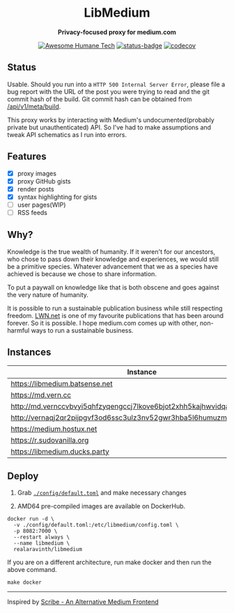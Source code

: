 <div align="center">
<h1> LibMedium </h1>
<p>

**Privacy-focused proxy for medium.com**

</p>

[![Awesome Humane Tech](https://raw.githubusercontent.com/humanetech-community/awesome-humane-tech/main/humane-tech-badge.svg?sanitize=true)](https://github.com/humanetech-community/awesome-humane-tech)
[![status-badge](https://ci.batsense.net/api/badges/realaravinth/libmedium/status.svg)](https://ci.batsense.net/realaravinth/libmedium)
[![codecov](https://codecov.io/gh/realaravinth/libmedium/branch/master/graph/badge.svg)](https://codecov.io/gh/realaravinth/libmedium)

</div>

## Status

Usable. Should you run into a `HTTP 500 Internal Server Error`, please
file a bug report with the URL of the post you were trying to read and
the git commit hash of the build. Git commit hash can be obtained from
[/api/v1/meta/build](https://libmedium.batsense.net/api/v1/meta/build).

This proxy works by interacting with Medium's undocumented(probably
private but unauthenticated) API. So I've had to make assumptions and
tweak API schematics as I run into errors.

## Features

-   [x] proxy images
-   [x] proxy GitHub gists
-   [x] render posts
-   [x] syntax highlighting for gists
-   [ ] user pages(WIP)
-   [ ] RSS feeds

## Why?

Knowledge is the true wealth of humanity. If it weren't for our
ancestors, who chose to pass down their knowledge and experiences, we
would still be a primitive species. Whatever advancement that we as
a species have achieved is because we chose to share information.

To put a paywall on knowledge like that is both obscene and goes against
the very nature of humanity.

It is possible to run a sustainable publication business while still
respecting freedom. [LWN.net](https://lwn.net) is one of my favourite
publications that has been around forever. So it is possible. I hope
medium.com comes up with other, non-harmful ways to run a sustainable
business.

## Instances

| Instance                                                                  | Country | Provider   | Host                                   |
| ------------------------------------------------------------------------- | ------- | ---------- | -------------------------------------- |
| https://libmedium.batsense.net                                            | India   | Airtel     | @realaravinth                          |
| https://md.vern.cc                                                        | US      | Hetzner    | [~vern](https://vern.cc)               |
| http://md.vernccvbvyi5qhfzyqengccj7lkove6bjot2xhh5kajhwvidqafczrad.onion/ | N/A     | Hetzner    | [~vern](https://vern.cc)               |
| http://vernaqj2qr2pijpgvf3od6ssc3ulz3nv52gwr3hba5l6humuzmgq.b32.i2p/      | N/A     | Hetzner    | [~vern](https://vern.cc)               |
| https://medium.hostux.net                                                 | France  | Gandi      | [hostux](https://hostux.net)           |
| https://r.sudovanilla.org                                                 | US      | Selfhosted | [SudoVanilla](https://sudovanilla.org) |
| https://libmedium.ducks.party                                             | DE      | Datalix    | [ducks.party](https://ducks.party)     |
## Deploy

1. Grab [`./config/default.toml`](./config/default.toml) and make
   necessary changes

2. AMD64 pre-compiled images are available on DockerHub.

```
docker run -d \
  -v ./config/default.toml:/etc/libmedium/config.toml \
  -p 8082:7000 \
  --restart always \
  --name libmedium \
  realaravinth/libmedium
```

If you are on a different architecture, run make docker and then run the
above command.

```
make docker
```

---

Inspired by [Scribe - An Alternative Medium Frontend](https://sr.ht/~edwardloveall/scribe)
